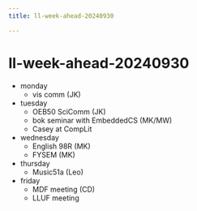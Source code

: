 ```yaml
---
title: ll-week-ahead-20240930

---
```


# ll-week-ahead-20240930

- monday
    - vis comm (JK)
- tuesday
    - OEB50 SciComm (JK)
    - bok seminar with EmbeddedCS (MK/MW)
    - Casey at CompLit
- wednesday
    - English 98R (MK)
    - FYSEM (MK)
- thursday
    - Music51a (Leo)
- friday
    - MDF meeting (CD)
    - LLUF meeting 